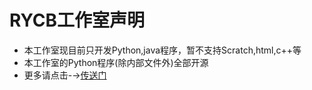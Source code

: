 # RYCB工作室声明
* 本工作室现目前只开发Python,java程序，暂不支持Scratch,html,c++等
* 本工作室的Python程序(除内部文件外)全部开源
* 更多请点击-→[传送门][statement]

[statement]:https://github.com/QYF-RYCBStudio/ybc/tree/rycb/.rycb/.More
